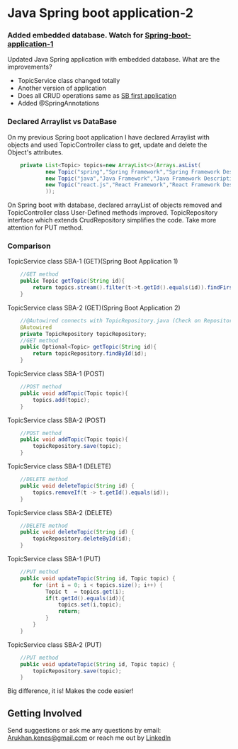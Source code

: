 # Java Spring boot application-2

### Added embedded database. Watch for [Spring-boot-application-1](https://github.com/Khankee/Spring-boot-app)

Updated Java Spring application with embedded database. What are the improvements?
* TopicService class changed totally
* Another version of application
* Does all CRUD operations same as [SB first application](https://github.com/Khankee/Spring-boot-app)
* Added @SpringAnnotations

### Declared Arraylist vs DataBase

On my previous Spring boot application I have declared Arraylist with objects
and used TopicController class to get, update and delete the Object's attributes.

```java
    private List<Topic> topics=new ArrayList<>(Arrays.asList(
            new Topic("spring","Spring Framework","Spring Framework Description"),
            new Topic("java","Java Framework","Java Framework Description"),
            new Topic("react.js","React Framework","React Framework Description")
            ));
```
On Spring boot with database, declared arrayList of objects removed and TopicController class User-Defined methods improved. 
TopicRepository interface which extends CrudRepository simplifies the code. Take more attention for PUT method.
### Comparison
TopicService class SBA-1 (GET)(Spring Boot Application 1)
```java
    //GET method
    public Topic getTopic(String id){
        return topics.stream().filter(t->t.getId().equals(id)).findFirst().get();
    }
```
TopicService class SBA-2 (GET)(Spring Boot Application 2)
```java
    //@Autowired connects with TopicRepository.java (Check on Repository)
    @Autowired
    private TopicRepository topicRepository;
    //GET method
    public Optional<Topic> getTopic(String id){
        return topicRepository.findById(id);
    }
```
TopicService class SBA-1 (POST)
```java
    //POST method
    public void addTopic(Topic topic){
        topics.add(topic);
    }
```
TopicService class SBA-2 (POST)
```java
    //POST method
    public void addTopic(Topic topic){
        topicRepository.save(topic);
    }
```
TopicService class SBA-1 (DELETE)
```java
    //DELETE method
    public void deleteTopic(String id) {
        topics.removeIf(t -> t.getId().equals(id));
    }
```
TopicService class SBA-2 (DELETE)
```java
    //DELETE method
    public void deleteTopic(String id) {
        topicRepository.deleteById(id);
    }
```
TopicService class SBA-1 (PUT)
```java
    //PUT method
    public void updateTopic(String id, Topic topic) {
        for (int i = 0; i < topics.size(); i++) {
            Topic t  = topics.get(i);
            if(t.getId().equals(id)){
                topics.set(i,topic);
                return;
            }
        }
    }
```
TopicService class SBA-2 (PUT)
```java
    //PUT method
    public void updateTopic(String id, Topic topic) {
        topicRepository.save(topic);
    }
```
Big difference, it is! Makes the code easier!

## Getting Involved
Send suggestions or ask me any questions by email: [Arukhan.kenes@gmail.com](mailto:Arukhan.kenes@gmail.com?subject=[GitHub]%20Source%20Han%20Sans)
 or reach me out by [LinkedIn](https://www.linkedin.com/in/khankee/)
